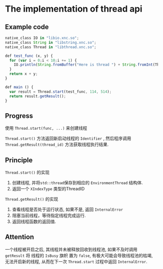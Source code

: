 # The implementation of thread api

## Example code

```js
native_class IO in "libio.xnc.so";
native_class String in "libstring.xnc.so";
native_class Thread in "libthread.xnc.so";

def test_func (x, y) {
  for (var i = 0;i < 10;i += 1) {
    IO.println(String.fromBuffer("Here is thread ") + String.fromInt(Thread.id()) + String.fromBuffer(" o/"));
  }
  return x + y;
}

def main () {
  var result = Thread.start(test_func, 114, 514);
  return result.getResult();
}
```

## Progress

使用 `Thread.start(func, ...)` 来创建线程

`Thread.start()` 方法返回新启动线程的 `Identifier` , 然后程序调用 `Thread.getResult(thread_id)` 方法获取线程执行结果.

## Principle

`Thread.start()` 的实现

1. 创建线程, 并将`std::thread`保存到相应的 `EnvironmentThread` 结构体.
2. 返回一个 `XIndexType` 类型的ThreadID

`Thread.getResult()` 的实现

1. 查看线程是否处于运行状态, 如果不是, 返回 `InternalError`
2. 阻塞当前线程，等待指定线程完成运行.
3. 返回线程函数的返回值.

## Attention

一个线程被开启之后, 其线程并未被释放回收到线程池, 如果不及时调用 `getResult` 将 线程的 `IsBusy` 旗帜 置为 `false`,
有极大可能会导致线程池的枯竭, 无法开启新的线程, 从而在下一次 `Thread.start` 过程中返回 `InternalError`.
